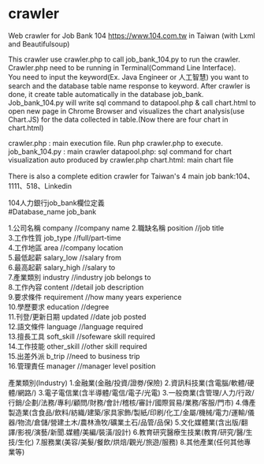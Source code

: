 # crawler
Web crawler for Job Bank 104 https://www.104.com.tw in Taiwan
(with Lxml and Beautifulsoup)    

This crawler use crawler.php to call job_bank_104.py to run the crawler.  
Crawler.php need to be running in Terminal(Command Line Interface).  
You need to input the keyword(Ex. Java Engineer or 人工智慧) you want to search and the database table name response to keyword.
After crawler is done, it create table automatically in the database job_bank.  
Job_bank_104.py will write sql command to datapool.php & call chart.html to open new page in Chrome Browser and visualizes the chart analysis(use Chart.JS) for the data collected in table.(Now there are four chart in chart.html)  

crawler.php : main execution file. Run php crawler.php to execute.
job_bank_104.py : main crawler
datapool.php: sql command for chart visualization auto produced by crawler.php
chart.html: main chart file

There is also a complete edition crawler for Taiwan's 4 main job bank:104、1111、518、Linkedin 




104人力銀行job_bank欄位定義  
#Database_name job_bank  


1.公司名稱       company               //company name 
2.職缺名稱       position              //job title  
3.工作性質       job_type              //full/part-time  
4.工作地區       area                  //company location    
5.最低起薪       salary_low            //salary from  
6.最高起薪       salary_high           //salary to  
7.產業類別       industry              //industry job belongs to  
8.工作內容       content               //detail job description  
9.要求條件       requirement           //how many years experience  
10.學歷要求      education             //degree  
11.刊登/更新日期  updated               //date job posted  
12.語文條件      language              //language required  
13.擅長工具      soft_skill            //sofeware skill required  
14.工作技能      other_skill           //other skill required  
15.出差外派      b_trip                //need to business trip  
16.管理責任      manager               //manager level position   


產業類別(Industry)
1.金融業(金融/投資/證劵/保險)
2.資訊科技業(含電腦/軟體/硬體/網路/)
3.電子電信業(含半導體/電信/電子/光電)
3.一般商業(含管理/人力/行政/行銷/企劃/法務/專利/顧問/財務/會計/稽核/審計/國際貿易/業務/客服/門市)
4.傳產製造業(含食品/飲料/紡織/建築/家具家飾/製紙/印刷/化工/金屬/機械/電力/運輸/儀器/物流/倉儲/營建土木/農林漁牧/礦業土石/品管/品保)
5.文化媒體業(含出版/翻譯/影視/演藝/新聞.媒體/美編/裝潢/設計)
6.教育研究醫療生技業(教育/研究/醫/生技/生化)
7.服務業(美容/美髮/餐飲/烘焙/觀光/旅遊/服務)
8.其他產業(任何其他專業等)


    


